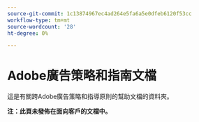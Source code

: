 ```yaml
---
source-git-commit: 1c13874967ec4ad264e5fa6a5e0dfeb6120f53cc
workflow-type: tm+mt
source-wordcount: '28'
ht-degree: 0%

---
```

# Adobe廣告策略和指南文檔

這是有關跨Adobe廣告策略和指導原則的幫助文檔的資料夾。

**注：此頁未發佈在面向客戶的文檔中。**
